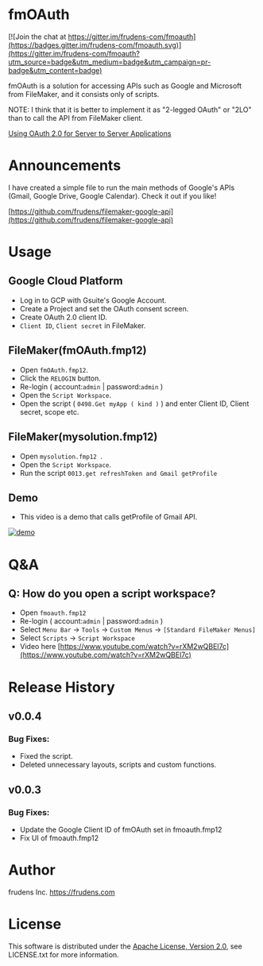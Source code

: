# fmOAuth

[![Join the chat at https://gitter.im/frudens-com/fmoauth](https://badges.gitter.im/frudens-com/fmoauth.svg)](https://gitter.im/frudens-com/fmoauth?utm_source=badge&utm_medium=badge&utm_campaign=pr-badge&utm_content=badge)

fmOAuth is a solution for accessing APIs such as Google and Microsoft from FileMaker, and it consists only of scripts.

NOTE: I think that it is better to implement it as "2-legged OAuth" or "2LO" than to call the API from FileMaker client.

[Using OAuth 2.0 for Server to Server Applications](https://developers.google.com/identity/protocols/OAuth2ServiceAccount)

# Announcements

I have created a simple file to run the main methods of Google's APIs (Gmail, Google Drive, Google Calendar).
Check it out if you like!

[https://github.com/frudens/filemaker-google-api](https://github.com/frudens/filemaker-google-api)

# Usage

## Google Cloud Platform

* Log in to GCP with Gsuite's Google Account.
* Create a Project and set the OAuth consent screen.
* Create OAuth 2.0 client ID.
* `Client ID`, `Client secret` in FileMaker.

## FileMaker(fmOAuth.fmp12)

* Open `fmOAuth.fmp12`.
* Click the `RELOGIN` button.
* Re-login ( account:`admin` | password:`admin` )
* Open the `Script Workspace`.
* Open the script ( `0498.Get myApp ( kind )` ) and enter Client ID, Client secret, scope etc.

## FileMaker(mysolution.fmp12)

* Open `mysolution.fmp12 `.
* Open the `Script Workspace`.
* Run the script `0013.get refreshToken and Gmail getProfile`

## Demo

* This video is a demo that calls getProfile of Gmail API.

[![demo](https://user-images.githubusercontent.com/31458364/46595590-12ccdb80-cb14-11e8-96b2-2f484fe4c3ae.png)](https://www.youtube.com/watch?v=TH_XAoOtnr4)

# Q&A

## Q: How do you open a script workspace?

* Open `fmoauth.fmp12`
* Re-login ( account:`admin` | password:`admin` )
* Select `Menu Bar` -> `Tools` -> `Custom Menus` -> `[Standard FileMaker Menus]`
* Select `Scripts` -> `Script Workspace`
* Video here [https://www.youtube.com/watch?v=rXM2wQBEl7c](https://www.youtube.com/watch?v=rXM2wQBEl7c)

# Release History

## v0.0.4

### Bug Fixes:

* Fixed the script.
* Deleted unnecessary layouts, scripts and custom functions.

## v0.0.3

### Bug Fixes:

* Update the Google Client ID of fmOAuth set in fmoauth.fmp12
* Fix UI of fmoauth.fmp12

# Author

frudens Inc. <https://frudens.com>

# License

This software is distributed under the
[Apache License, Version 2.0](http://www.apache.org/licenses/LICENSE-2.0),
see LICENSE.txt for more information.
